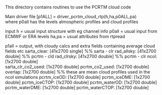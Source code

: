 This directory contains routines to use the PCRTM cloud code 

Main driver file
  [p1ALL] = driver_pcrtm_cloud_rtp(h,ha,p0ALL,pa)  
where p0all has the levels atmospheric profiles and cloud profiles

input
  h     = usual input structure with eg channel info
  p0all = usual input from ECMWF or ERA levels
  ha,pa = usual attributes from rtpread

p1all = output, with cloudy calcs and extra fields containing average cloud fields etc
           sarta_clear: [41x2700 single]       %% sarta - clr
            rad_allsky: [41x2700 double]       %% pcrtm - cld
            rad_clrsky: [41x2700 double]       %% pcrtm - clr
                  ncol: [1x2700 double]        
    sarta_clr_co2_used: [1x2700 double]
        pcrtm_co2_used: [1x2700 double]
               overlap: [1x2700 double]        %% these are mean cloud profiles used in the ncol simulations
           pcrtm_iceOD: [1x2700 double]
          pcrtm_iceDME: [1x2700 double]
         pcrtm_iceCTOP: [1x2700 double]
         pcrtm_waterOD: [1x2700 double]
        pcrtm_waterDME: [1x2700 double]
       pcrtm_waterCTOP: [1x2700 double]
